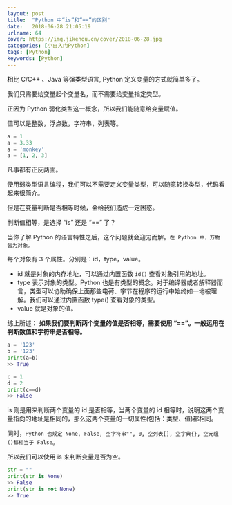 ```yaml
---
layout: post
title:  "Python 中“is”和“==”的区别"
date:   2018-06-28 21:05:19
urlname: 64
cover: https://img.jikehou.cn/cover/2018-06-28.jpg
categories: [小白入门Python]
tags: [Python]
keywords: [Python]
---
```

相比 C/C++ 、Java 等强类型语言, Python 定义变量的方式就简单多了。

我们只需要给变量起个变量名，而不需要给变量指定类型。

正因为 Python 弱化类型这一概念，所以我们能随意给变量赋值。

值可以是整数，浮点数，字符串，列表等。
<!-- more -->
```python
a = 1
a = 3.33
a = 'monkey'
a = [1, 2, 3]
```

凡事都有正反两面。

使用弱类型语言编程，我们可以不需要定义变量类型，可以随意转换类型，代码看起来很简介。

但是在变量判断是否相等时候，会给我们造成一定困惑。

判断值相等，是选择 “is” 还是 “==” 了？

当你了解 Python 的语言特性之后，这个问题就会迎刃而解。`在 Python 中，万物皆为对象。` 

每个对象有 3 个属性。分别是：id，type，value。

- id 就是对象的内存地址，可以通过内置函数 `id()` 查看对象引用的地址。
- type 表示对象的类型。Python 也是有类型的概念。对于编译器或者解释器而言，类型可以协助确保上面那些电荷、字节在程序的运行中始终如一地被理解。我们可以通过内置函数 type() 查看对象的类型。
- value 就是对象的值。

综上所述：
**如果我们要判断两个变量的值是否相等，需要使用 “==”。一般运用在判断数值和字符串是否相等。**
```python
a = '123'
b = '123'
print(a=b)
>> True

c = 1
d = 2
print(c==d)
>> False
```

is 则是用来判断两个变量的 id 是否相等，当两个变量的 id 相等时，说明这两个变量指向的地址是相同的，那么这两个变量的一切属性(包括：类型、值)都相同。

同时，`Python 也规定 None, False, 空字符串"", 0, 空列表[], 空字典{}, 空元组()都相当于 False`。

所以我们可以使用 is 来判断变量是否为空。
```python
str = ""
print(str is None)
>> False
print(str is not None)
>> True
```